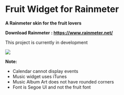 # Fruit Widget for Rainmeter

**A Rainmeter skin for the fruit lovers**

**Download Rainmeter : https://www.rainmeter.net/**

This project is currently in development

![](https://raw.githubusercontent.com/futomakiyoin/Fruit-Widget/main/Fruit%20Widget%20Example.png)

**Note:**
- Calendar cannot display events
- Music widget uses iTunes
- Music Album Art does not have rounded corners
- Font is Segoe UI and not the fruit font
